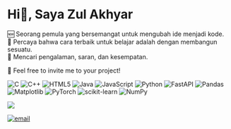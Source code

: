 <h1>Hi👋, Saya Zul Akhyar</h1>

🆕 Seorang pemula yang bersemangat untuk mengubah ide menjadi kode.</br>
👷 Percaya bahwa cara terbaik untuk belajar adalah dengan membangun sesuatu. </br>
📖 Mencari pengalaman, saran, dan kesempatan. </br>

🔗 Feel free to invite me to your project! 

![C](https://img.shields.io/badge/c-%2300599C.svg?style=flat&logo=c&logoColor=white) 
![C++](https://img.shields.io/badge/c++-%2300599C.svg?style=flat&logo=c%2B%2B&logoColor=white) 
![HTML5](https://img.shields.io/badge/html5-%23E34F26.svg?style=flat&logo=html5&logoColor=white) 
![Java](https://img.shields.io/badge/java-%23ED8B00.svg?style=flat&logo=openjdk&logoColor=white) 
![JavaScript](https://img.shields.io/badge/javascript-%23323330.svg?style=flat&logo=javascript&logoColor=%23F7DF1E) 
![Python](https://img.shields.io/badge/python-3670A0?style=flat&logo=python&logoColor=ffdd54) 
![FastAPI](https://img.shields.io/badge/FastAPI-005571?style=flat&logo=fastapi) 
![Pandas](https://img.shields.io/badge/pandas-%23150458.svg?style=flat&logo=pandas&logoColor=white) 
![Matplotlib](https://img.shields.io/badge/Matplotlib-%23ffffff.svg?style=flat&logo=Matplotlib&logoColor=black) 
![PyTorch](https://img.shields.io/badge/PyTorch-%23EE4C2C.svg?style=flat&logo=PyTorch&logoColor=white) 
![scikit-learn](https://img.shields.io/badge/scikit--learn-%23F7931E.svg?style=flat&logo=scikit-learn&logoColor=white) 
![NumPy](https://img.shields.io/badge/numpy-%23013243.svg?style=flat&logo=numpy&logoColor=white)

![](https://github-readme-stats.vercel.app/api/top-langs/?username=zlkhyr&theme=github_dark&hide_border=false&include_all_commits=false&count_private=false&layout=compact)

[![email](https://img.shields.io/badge/Email-D14836?logo=gmail&logoColor=white)](mailto:zakhyar38@gmail.com) 
